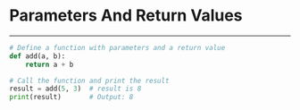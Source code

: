 # Parameters And Return Values

---

```python
# Define a function with parameters and a return value
def add(a, b):
    return a + b

# Call the function and print the result
result = add(5, 3)  # result is 8
print(result)       # Output: 8
```